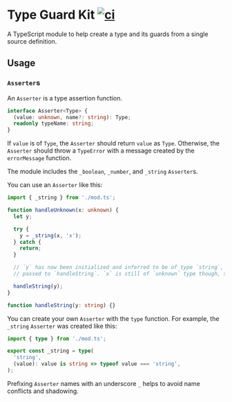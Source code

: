 # Type Guard Kit [![ci](https://github.com/antonebbage/typeguardkit/actions/workflows/ci.yml/badge.svg)](https://github.com/antonebbage/typeguardkit/actions/workflows/ci.yml)

A TypeScript module to help create a type and its guards from a single source
definition.

## Usage

### `Asserter`s

An `Asserter` is a type assertion function.

```ts
interface Asserter<Type> {
  (value: unknown, name?: string): Type;
  readonly typeName: string;
}
```

If `value` is of `Type`, the `Asserter` should return `value` as `Type`.
Otherwise, the `Asserter` should throw a `TypeError` with a message created by
the `errorMessage` function.

The module includes the `_boolean`, `_number`, and `_string` `Asserter`s.

You can use an `Asserter` like this:

```ts
import { _string } from './mod.ts';

function handleUnknown(x: unknown) {
  let y;

  try {
    y = _string(x, 'x');
  } catch {
    return;
  }

  // `y` has now been initialized and inferred to be of type `string`, so can be
  // passed to `handleString`. `x` is still of `unknown` type though, so cannot.

  handleString(y);
}

function handleString(y: string) {}
```

You can create your own `Asserter` with the `type` function. For example, the
`_string` `Asserter` was created like this:

```ts
import { type } from './mod.ts';

export const _string = type(
  'string',
  (value): value is string => typeof value === 'string',
);
```

Prefixing `Asserter` names with an underscore `_` helps to avoid name conflicts
and shadowing.
